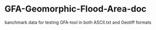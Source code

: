 # GFA-Geomorphic-Flood-Area-doc
banchmark data for testing GFA-tool in both ASCII.txt and Geotiff formats
